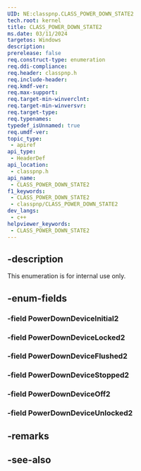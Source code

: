 ```yaml
---
UID: NE:classpnp.CLASS_POWER_DOWN_STATE2
tech.root: kernel
title: CLASS_POWER_DOWN_STATE2
ms.date: 03/11/2024
targetos: Windows
description: 
prerelease: false
req.construct-type: enumeration
req.ddi-compliance: 
req.header: classpnp.h
req.include-header: 
req.kmdf-ver: 
req.max-support: 
req.target-min-winverclnt: 
req.target-min-winversvr: 
req.target-type: 
req.typenames: 
typedef_isUnnamed: true
req.umdf-ver: 
topic_type:
 - apiref
api_type:
 - HeaderDef
api_location:
 - classpnp.h
api_name:
 - CLASS_POWER_DOWN_STATE2
f1_keywords:
 - CLASS_POWER_DOWN_STATE2
 - classpnp/CLASS_POWER_DOWN_STATE2
dev_langs:
 - c++
helpviewer_keywords:
 - CLASS_POWER_DOWN_STATE2
---
```


## -description

This enumeration is for internal use only.

## -enum-fields

### -field PowerDownDeviceInitial2

### -field PowerDownDeviceLocked2

### -field PowerDownDeviceFlushed2

### -field PowerDownDeviceStopped2

### -field PowerDownDeviceOff2

### -field PowerDownDeviceUnlocked2

## -remarks

## -see-also
